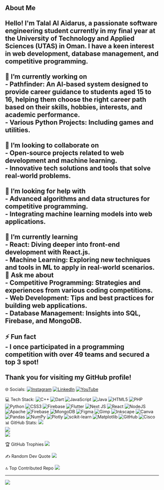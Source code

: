 ## About Me<br><br>Hello! I'm Talal Al Aidarus, a passionate software engineering student currently in my final year at the University of Technology and Applied Sciences (UTAS) in Oman. I have a keen interest in web development, database management, and competitive programming.<br><br>🔭 I’m currently working on<br>- **Pathfinder**: An AI-based system designed to provide career guidance to students aged 15 to 16, helping them choose the right career path based on their skills, hobbies, interests, and academic performance.<br>- **Various Python Projects**: Including games and utilities.<br><br>👯 I’m looking to collaborate on<br>- **Open-source projects** related to web development and machine learning.<br>- **Innovative tech solutions** and tools that solve real-world problems.<br><br>🤝 I’m looking for help with<br>- **Advanced algorithms** and data structures for competitive programming.<br>- **Integrating machine learning models** into web applications.<br><br>🌱 I’m currently learning<br>- **React**: Diving deeper into front-end development with React.js.<br>- **Machine Learning**: Exploring new techniques and tools in ML to apply in real-world scenarios.<br><be>💬 Ask me about<br>- **Competitive Programming**: Strategies and experiences from various coding competitions.<br>- **Web Development**: Tips and best practices for building web applications.<br>- **Database Management**: Insights into SQL, Firebase, and MongoDB.<br><br>⚡ Fun fact<br>- I once participated in a programming competition with over 49 teams and secured a top 3 spot!<br><br>Thank you for visiting my GitHub profile!<br>


🌐 Socials:
[![Instagram](https://img.shields.io/badge/Instagram-%23E4405F.svg?logo=Instagram&logoColor=white)](https://instagram.com/https://www.instagram.com/talal3idarus/) [![LinkedIn](https://img.shields.io/badge/LinkedIn-%230077B5.svg?logo=linkedin&logoColor=white)](https://linkedin.com/in/www.linkedin.com/in/talal-al-aidarus-962a60276) [![YouTube](https://img.shields.io/badge/YouTube-%23FF0000.svg?logo=YouTube&logoColor=white)](https://youtube.com/@www.youtube.com/@talal3idarus) 

💻 Tech Stack:
![C++](https://img.shields.io/badge/c++-%2300599C.svg?style=for-the-badge&logo=c%2B%2B&logoColor=white) ![Dart](https://img.shields.io/badge/dart-%230175C2.svg?style=for-the-badge&logo=dart&logoColor=white) ![JavaScript](https://img.shields.io/badge/javascript-%23323330.svg?style=for-the-badge&logo=javascript&logoColor=%23F7DF1E) ![Java](https://img.shields.io/badge/java-%23ED8B00.svg?style=for-the-badge&logo=openjdk&logoColor=white) ![HTML5](https://img.shields.io/badge/html5-%23E34F26.svg?style=for-the-badge&logo=html5&logoColor=white) ![PHP](https://img.shields.io/badge/php-%23777BB4.svg?style=for-the-badge&logo=php&logoColor=white) ![Python](https://img.shields.io/badge/python-3670A0?style=for-the-badge&logo=python&logoColor=ffdd54) ![CSS3](https://img.shields.io/badge/css3-%231572B6.svg?style=for-the-badge&logo=css3&logoColor=white) ![Firebase](https://img.shields.io/badge/firebase-%23039BE5.svg?style=for-the-badge&logo=firebase) ![Flutter](https://img.shields.io/badge/Flutter-%2302569B.svg?style=for-the-badge&logo=Flutter&logoColor=white) ![Next JS](https://img.shields.io/badge/Next-black?style=for-the-badge&logo=next.js&logoColor=white) ![React](https://img.shields.io/badge/react-%2320232a.svg?style=for-the-badge&logo=react&logoColor=%2361DAFB) ![NodeJS](https://img.shields.io/badge/node.js-6DA55F?style=for-the-badge&logo=node.js&logoColor=white) ![Apache](https://img.shields.io/badge/apache-%23D42029.svg?style=for-the-badge&logo=apache&logoColor=white) ![Firebase](https://img.shields.io/badge/firebase-a08021?style=for-the-badge&logo=firebase&logoColor=ffcd34) ![MongoDB](https://img.shields.io/badge/MongoDB-%234ea94b.svg?style=for-the-badge&logo=mongodb&logoColor=white) ![Figma](https://img.shields.io/badge/figma-%23F24E1E.svg?style=for-the-badge&logo=figma&logoColor=white) ![Gimp](https://img.shields.io/badge/Gimp-657D8B?style=for-the-badge&logo=gimp&logoColor=FFFFFF) ![Inkscape](https://img.shields.io/badge/Inkscape-e0e0e0?style=for-the-badge&logo=inkscape&logoColor=080A13) ![Canva](https://img.shields.io/badge/Canva-%2300C4CC.svg?style=for-the-badge&logo=Canva&logoColor=white) ![Pandas](https://img.shields.io/badge/pandas-%23150458.svg?style=for-the-badge&logo=pandas&logoColor=white) ![NumPy](https://img.shields.io/badge/numpy-%23013243.svg?style=for-the-badge&logo=numpy&logoColor=white) ![Plotly](https://img.shields.io/badge/Plotly-%233F4F75.svg?style=for-the-badge&logo=plotly&logoColor=white) ![scikit-learn](https://img.shields.io/badge/scikit--learn-%23F7931E.svg?style=for-the-badge&logo=scikit-learn&logoColor=white) ![Matplotlib](https://img.shields.io/badge/Matplotlib-%23ffffff.svg?style=for-the-badge&logo=Matplotlib&logoColor=black) ![GitHub](https://img.shields.io/badge/github-%23121011.svg?style=for-the-badge&logo=github&logoColor=white) ![Cisco](https://img.shields.io/badge/cisco-%23049fd9.svg?style=for-the-badge&logo=cisco&logoColor=black)
📊 GitHub Stats:
![](https://github-readme-stats.vercel.app/api?username=Talal3idarus&theme=tokyonight&hide_border=false&include_all_commits=true&count_private=true)<br/>
![](https://github-readme-streak-stats.herokuapp.com/?user=Talal3idarus&theme=tokyonight&hide_border=false)<br/>
![](https://github-readme-stats.vercel.app/api/top-langs/?username=Talal3idarus&theme=tokyonight&hide_border=false&include_all_commits=true&count_private=true&layout=compact)

🏆 GitHub Trophies
![](https://github-profile-trophy.vercel.app/?username=Talal3idarus&theme=radical&no-frame=false&no-bg=false&margin-w=4)

✍️ Random Dev Quote
![](https://quotes-github-readme.vercel.app/api?type=vetical&theme=tokyonight)

🔝 Top Contributed Repo
![](https://github-contributor-stats.vercel.app/api?username=Talal3idarus&limit=5&theme=tokyonight&combine_all_yearly_contributions=true)

---
[![](https://visitcount.itsvg.in/api?id=Talal3idarus&icon=0&color=1)](https://visitcount.itsvg.in)

<!-- Proudly created with GPRM ( https://gprm.itsvg.in ) -->
